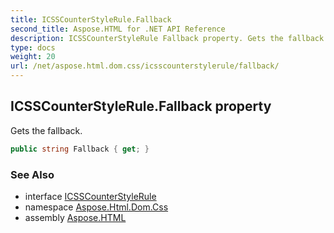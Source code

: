 ```yaml
---
title: ICSSCounterStyleRule.Fallback
second_title: Aspose.HTML for .NET API Reference
description: ICSSCounterStyleRule Fallback property. Gets the fallback
type: docs
weight: 20
url: /net/aspose.html.dom.css/icsscounterstylerule/fallback/
---
```

## ICSSCounterStyleRule.Fallback property

Gets the fallback.

```csharp
public string Fallback { get; }
```

### See Also

* interface [ICSSCounterStyleRule](../)
* namespace [Aspose.Html.Dom.Css](../../../aspose.html.dom.css/)
* assembly [Aspose.HTML](../../../)
